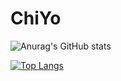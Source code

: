 # ChiYo


![Anurag's GitHub stats](https://github-readme-stats.vercel.app/api?username=ChiYoPU&show_icons=true&theme=tokyonight)


[![Top Langs](https://github-readme-stats.vercel.app/api/top-langs/?username=ChiYoPU&theme=radical&show_icons=true&layout=compact)](https://github.com/ChiYoPU/github-readme-stats)
